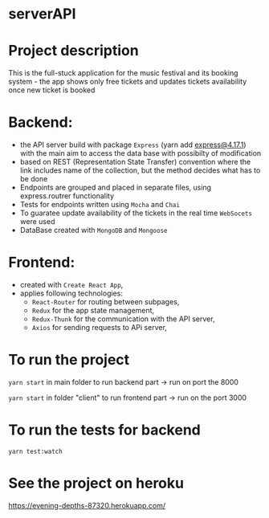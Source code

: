 # serverAPI

# Project description

This is the full-stuck application for the music festival and its booking system - the app shows only free tickets and updates tickets availability once new ticket is booked

# Backend:

- the API server build with package `Express` (yarn add express@4.17.1) with the main aim to access the data base with possibilty of modification
- based on REST (Representation State Transfer) convention where the link includes name of the collection, but the method decides what has to be done
- Endpoints are grouped and placed in separate files, using express.routrer functionality
- Tests for endpoints written using `Mocha` and `Chai`
- To guaratee update availability of the tickets in the real time `WebSocets` were used
- DataBase created with `MongoDB` and `Mongoose`

# Frontend:

- created with `Create React App`,
- applies following technologies:
  - `React-Router` for routing between subpages,
  - `Redux` for the app state management,
  - `Redux-Thunk` for the communication with the API server,
  - `Axios` for sending requests to APi server,

# To run the project

`yarn start` in main folder to run backend part -> run on port the 8000

`yarn start` in folder "client" to run frontend part -> run on the port 3000

# To run the tests for backend

`yarn test:watch`

# See the project on heroku

https://evening-depths-87320.herokuapp.com/
